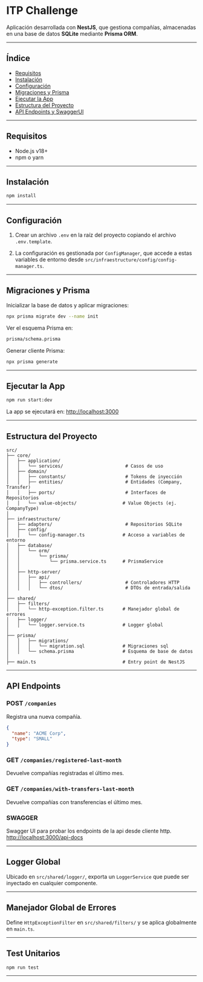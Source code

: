 # ITP Challenge

Aplicación desarrollada con **NestJS**, que gestiona compañías, almacenadas en una base de datos **SQLite** mediante **Prisma ORM**.

---

## Índice

- [Requisitos](#requisitos)
- [Instalación](#instalación)
- [Configuración](#configuración)
- [Migraciones y Prisma](#migraciones-y-prisma)
- [Ejecutar la App](#ejecutar-la-app)
- [Estructura del Proyecto](#estructura-del-proyecto)
- [API Endpoints y SwaggerUI](#api-endpoints)

---

## Requisitos

- Node.js v18+
- npm o yarn

---

## Instalación

```bash
npm install
```

---

## Configuración

1. Crear un archivo `.env` en la raíz del proyecto copiando el archivo `.env.template`.

2. La configuración es gestionada por `ConfigManager`, que accede a estas variables de entorno desde `src/infraestructure/config/config-manager.ts`.

---

## Migraciones y Prisma

Inicializar la base de datos y aplicar migraciones:

```bash
npx prisma migrate dev --name init
```

Ver el esquema Prisma en:
```bash
prisma/schema.prisma
```

Generar cliente Prisma:
```bash
npx prisma generate
```

---

## Ejecutar la App

```bash
npm run start:dev
```

La app se ejecutará en: [http://localhost:3000](http://localhost:3000)

---

## Estructura del Proyecto

```
src/
├── core/
│   ├── application/
│   │   └── services/                       # Casos de uso
│   ├── domain/
│   │   ├── constants/                      # Tokens de inyección
│   │   ├── entities/                       # Entidades (Company, Transfer)
│   │   ├── ports/                          # Interfaces de Repositorios
│   │   └── value-objects/                 # Value Objects (ej. CompanyType)
│
├── infraestructure/
│   ├── adapters/                           # Repositorios SQLite
│   ├── config/
│   │   └── config-manager.ts              # Acceso a variables de entorno
│   ├── database/
│   │   └── orm/
│   │       └── prisma/
│   │           └── prisma.service.ts      # PrismaService
│   │           
│   ├── http-server/
│   │   ├── api/
│   │   │   ├── controllers/                # Controladores HTTP
│   │   │   └── dtos/                       # DTOs de entrada/salida
│
├── shared/
│   ├── filters/
│   │   └── http-exception.filter.ts       # Manejador global de errores
│   ├── logger/
│   │   └── logger.service.ts              # Logger global
│
├── prisma/
│   │   ├── migrations/
│   │   │   └── migration.sql              # Migraciones sql
│   │   └── schema.prisma                  # Esquema de base de datos
│
├── main.ts                                # Entry point de NestJS
```

---

## API Endpoints

### POST `/companies`
Registra una nueva compañía.
```json
{
  "name": "ACME Corp",
  "type": "SMALL"
}

```

### GET `/companies/registered-last-month`
Devuelve compañías registradas el último mes.


### GET `/companies/with-transfers-last-month`
Devuelve compañías con transferencias el último mes.


### SWAGGER
Swagger UI para probar los endpoints de la api desde cliente http.
[http://localhost:3000/api-docs](http://localhost:3000/api-docs)

---

## Logger Global
Ubicado en `src/shared/logger/`, exporta un `LoggerService` que puede ser inyectado en cualquier componente.

---

## Manejador Global de Errores
Define `HttpExceptionFilter` en `src/shared/filters/` y se aplica globalmente en `main.ts`.

---

## Test Unitarios
```bash
npm run test
```
---

